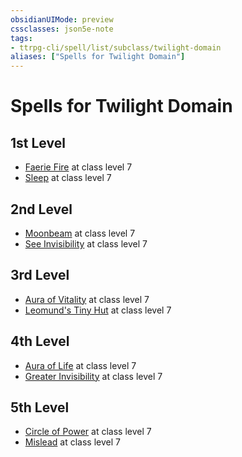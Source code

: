 ```yaml
---
obsidianUIMode: preview
cssclasses: json5e-note
tags:
- ttrpg-cli/spell/list/subclass/twilight-domain
aliases: ["Spells for Twilight Domain"]
---
```

# Spells for Twilight Domain

## 1st Level

- [Faerie Fire](2-Mechanics/CLI/spells/faerie-fire-xphb.md "XPHB") at class level 7
- [Sleep](2-Mechanics/CLI/spells/sleep-xphb.md "XPHB") at class level 7

## 2nd Level

- [Moonbeam](2-Mechanics/CLI/spells/moonbeam-xphb.md "XPHB") at class level 7
- [See Invisibility](2-Mechanics/CLI/spells/see-invisibility-xphb.md "XPHB") at class level 7

## 3rd Level

- [Aura of Vitality](2-Mechanics/CLI/spells/aura-of-vitality-xphb.md "XPHB") at class level 7
- [Leomund's Tiny Hut](2-Mechanics/CLI/spells/leomunds-tiny-hut-xphb.md "XPHB") at class level 7

## 4th Level

- [Aura of Life](2-Mechanics/CLI/spells/aura-of-life-xphb.md "XPHB") at class level 7
- [Greater Invisibility](2-Mechanics/CLI/spells/greater-invisibility-xphb.md "XPHB") at class level 7

## 5th Level

- [Circle of Power](2-Mechanics/CLI/spells/circle-of-power-xphb.md "XPHB") at class level 7
- [Mislead](2-Mechanics/CLI/spells/mislead-xphb.md "XPHB") at class level 7